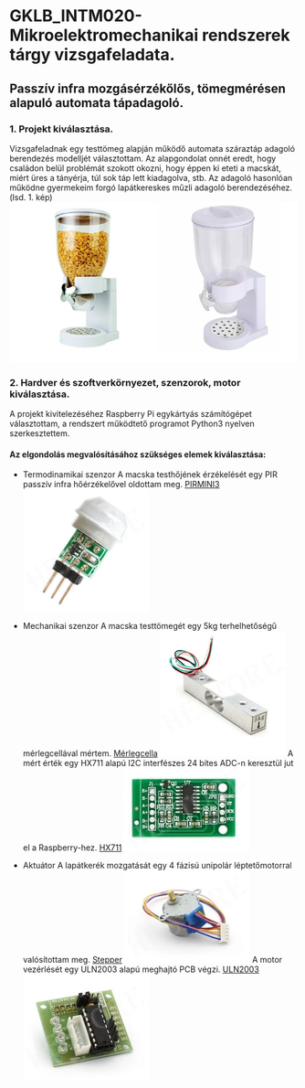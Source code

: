 # GKLB_INTM020-Mikroelektromechanikai rendszerek tárgy vizsgafeladata.
## Passzív infra mozgásérzékőlős, tömegmérésen alapuló automata tápadagoló.

### 1. Projekt kiválasztása.

Vizsgafeladnak egy testtömeg alapján működő automata száraztáp adagoló berendezés modelljét választottam. Az alapgondolat onnét eredt, hogy családon belül problémát szokott okozni, hogy éppen ki eteti a macskát, miért üres a tányérja, túl sok táp lett kiadagolva, stb. Az adagoló hasonlóan működne gyermekeim forgó lapátkereskes műzli adagoló berendezéséhez. (lsd. 1. kép)![Műzliadagoló](https://github.com/vassb76/RSLRCV_MEMS/blob/master/M%C5%B1zliadagol%C3%B3.png "1. kép Műzliadagoló")

### 2. Hardver és szoftverkörnyezet, szenzorok, motor kiválasztása.

A projekt kivitelezéséhez Raspberry Pi egykártyás számítógépet választottam, a rendszert működtető programot Python3 nyelven szerkesztettem.

#### Az elgondolás megvalósításához szükséges elemek kiválasztása:
* Termodinamikai szenzor
A macska testhőjének érzékelését egy PIR passzív infra hőérzékelővel oldottam meg. [PIRMINI3](https://github.com/vassb76/RSLRCV_MEMS/blob/master/PIRMINI-3_EN_10038315.pdf) ![PIR](https://github.com/vassb76/RSLRCV_MEMS/blob/master/PIRMINI3.jpg)

* Mechanikai szenzor
A macska testtömegét egy 5kg terhelhetőségű mérlegcellával mértem. [Mérlegcella](https://github.com/vassb76/RSLRCV_MEMS/blob/master/datasheet-3133.pdf) ![Mérleg](https://github.com/vassb76/RSLRCV_MEMS/blob/master/Merleg5kg.jpg) A mért érték egy HX711 alapú I2C interfészes 24 bites ADC-n keresztül jut el a Raspberry-hez. [HX711](https://github.com/vassb76/RSLRCV_MEMS/blob/master/hx711_english.pdf) ![HX711](https://github.com/vassb76/RSLRCV_MEMS/blob/master/HX711.jpg)

* Aktuátor
A lapátkerék mozgatását egy 4 fázisú unipolár léptetőmotorral valósítottam meg. [Stepper](https://github.com/vassb76/RSLRCV_MEMS/blob/master/28BYJ-48.pdf) ![Stepper](https://github.com/vassb76/RSLRCV_MEMS/blob/master/Stepper.jpg) A motor vezérlését egy ULN2003 alapú meghajtó PCB végzi. [ULN2003](https://github.com/vassb76/RSLRCV_MEMS/blob/master/ULN2003A-PCB.pdf) ![ULN2003](https://github.com/vassb76/RSLRCV_MEMS/blob/master/ULN2003.jpg)

